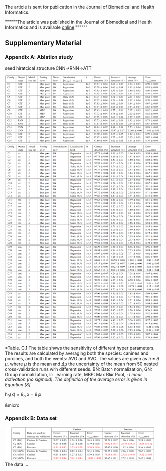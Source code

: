 
The article is sent for publication in the Journal of Biomedical and Health Informatics.

""""""The article was published in the Journal of Biomedical and Health Informatics and is available 
[online](https://ieeexplore.ieee.org/document/9216477).""""""

## Supplementary Material


### Appendix A: Ablation study

seed
hiratcical structure CNN->RNN->ATT

![Example Workflow](./images/ablation_studies.png)
![Example Workflow](./images/ablation_studies_large.png)

*Table. C.1 The table shows the sensitivity of different hyper parameters. The results are calculated by averaging both the species: canines and porcines, and both the events: AVO and AVC. The values are given as $\pi$ $\pm$ $\Delta$ $\mu$, where $\mu$ is the mean and $\Delta \mu$ the uncertainty of the mean from 50 nested cross-validation runs with different seeds. BN: Batch normalization, GN: Group normalization, lr: Learning rate, MBP: Max Blur Pool, *: Linear activation (no sigmoid). The definition of the average error is given in Equation [8]*

h<sub>&theta;</sub>(x) = &theta;<sub>o</sub> x + &theta;<sub>1</sub>x

&micro

### Appendix B: Data set

![Example Workflow](./images/result_species.png)
The data ...

